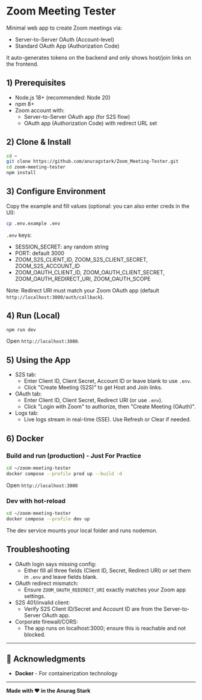 # Zoom Meeting Tester

Minimal web app to create Zoom meetings via:
- Server-to-Server OAuth (Account-level)
- Standard OAuth App (Authorization Code)

It auto-generates tokens on the backend and only shows host/join links on the frontend.

## 1) Prerequisites
- Node.js 18+ (recommended: Node 20)
- npm 8+
- Zoom account with:
  - Server-to-Server OAuth app (for S2S flow)
  - OAuth app (Authorization Code) with redirect URL set

## 2) Clone & Install
```bash
cd ~
git clone https://github.com/anuragstark/Zoom_Meeting-Tester.git
cd zoom-meeting-tester
npm install
```

## 3) Configure Environment
Copy the example and fill values (optional: you can also enter creds in the UI):
```bash
cp .env.example .env
```
`.env` keys:
- SESSION_SECRET: any random string
- PORT: default 3000
- ZOOM_S2S_CLIENT_ID, ZOOM_S2S_CLIENT_SECRET, ZOOM_S2S_ACCOUNT_ID
- ZOOM_OAUTH_CLIENT_ID, ZOOM_OAUTH_CLIENT_SECRET, ZOOM_OAUTH_REDIRECT_URI, ZOOM_OAUTH_SCOPE

Note: Redirect URI must match your Zoom OAuth app (default `http://localhost:3000/auth/callback`).

## 4) Run (Local)
```bash
npm run dev
```
Open `http://localhost:3000`.

## 5) Using the App
- S2S tab:
  - Enter Client ID, Client Secret, Account ID or leave blank to use `.env`.
  - Click "Create Meeting (S2S)" to get Host and Join links.
- OAuth tab:
  - Enter Client ID, Client Secret, Redirect URI (or use `.env`).
  - Click "Login with Zoom" to authorize, then "Create Meeting (OAuth)".
- Logs tab:
  - Live logs stream in real-time (SSE). Use Refresh or Clear if needed.

## 6) Docker

### Build and run (production) - Just For Practice
```bash
cd ~/zoom-meeting-tester
docker compose --profile prod up --build -d
```
Open `http://localhost:3000`

### Dev with hot-reload
```bash
cd ~/zoom-meeting-tester
docker compose --profile dev up
```
The dev service mounts your local folder and runs nodemon.

## Troubleshooting
- OAuth login says missing config:
  - Either fill all three fields (Client ID, Secret, Redirect URI) or set them in `.env` and leave fields blank.
- OAuth redirect mismatch:
  - Ensure `ZOOM_OAUTH_REDIRECT_URI` exactly matches your Zoom app settings.
- S2S 401/invalid client:
  - Verify S2S Client ID/Secret and Account ID are from the Server-to-Server OAuth app.
- Corporate firewall/CORS:
  - The app runs on localhost:3000; ensure this is reachable and not blocked.

---

## 🙏 Acknowledgments
- **Docker** - For containerization technology
---

**Made with ❤️ in the  Anurag Stark**
